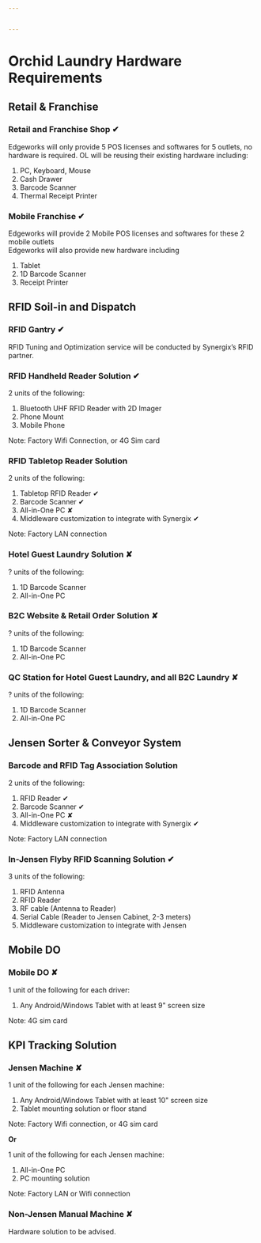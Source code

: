 ```yaml
---


---
```


<h1 id="orchid-laundry-hardware-requirements">Orchid Laundry Hardware Requirements</h1>
<h2 id="retail--franchise">Retail &amp; Franchise</h2>
<h3 id="retail-and-franchise-shop-✔">Retail and Franchise Shop ✔</h3>
<p>Edgeworks will only provide 5 POS licenses and softwares for 5 outlets, no hardware is required. OL will be reusing their existing hardware including:</p>
<ol>
<li>PC, Keyboard, Mouse</li>
<li>Cash Drawer</li>
<li>Barcode Scanner</li>
<li>Thermal Receipt Printer</li>
</ol>
<h3 id="mobile-franchise-✔">Mobile Franchise ✔</h3>
<p>Edgeworks will provide 2 Mobile POS licenses and softwares for these 2 mobile outlets<br>
Edgeworks will also provide new hardware including</p>
<ol>
<li>Tablet</li>
<li>1D Barcode Scanner</li>
<li>Receipt Printer</li>
</ol>
<h2 id="rfid-soil-in-and-dispatch">RFID Soil-in and Dispatch</h2>
<h3 id="rfid-gantry-✔">RFID Gantry ✔</h3>
<p>RFID Tuning and Optimization service will be conducted by Synergix’s RFID partner.</p>
<h3 id="rfid-handheld-reader-solution-✔">RFID Handheld Reader Solution ✔</h3>
<p>2 units of the following:</p>
<ol>
<li>Bluetooth UHF RFID Reader  with 2D Imager</li>
<li>Phone Mount</li>
<li>Mobile Phone</li>
</ol>
<p>Note: Factory Wifi Connection, or 4G Sim card</p>
<h3 id="rfid-tabletop-reader-solution">RFID Tabletop Reader Solution</h3>
<p>2 units of the following:</p>
<ol>
<li>Tabletop RFID Reader ✔</li>
<li>Barcode Scanner ✔</li>
<li>All-in-One PC ✘</li>
<li>Middleware customization to integrate with Synergix ✔</li>
</ol>
<p>Note: Factory LAN connection</p>
<h3 id="hotel-guest-laundry-solution-✘">Hotel Guest Laundry Solution ✘</h3>
<p>? units of the following:</p>
<ol>
<li>1D Barcode Scanner</li>
<li>All-in-One PC</li>
</ol>
<h3 id="b2c-website--retail-order-solution-✘">B2C Website &amp; Retail Order Solution ✘</h3>
<p>? units of the following:</p>
<ol>
<li>1D Barcode Scanner</li>
<li>All-in-One PC</li>
</ol>
<h3 id="qc-station-for-hotel-guest-laundry-and-all-b2c-laundry--✘">QC Station for Hotel Guest Laundry, and all B2C Laundry  ✘</h3>
<p>? units of the following:</p>
<ol>
<li>1D Barcode Scanner</li>
<li>All-in-One PC</li>
</ol>
<h2 id="jensen-sorter--conveyor-system">Jensen Sorter &amp; Conveyor System</h2>
<h3 id="barcode-and-rfid-tag-association-solution">Barcode and RFID Tag Association Solution</h3>
<p>2 units of the following:</p>
<ol>
<li>RFID Reader  ✔</li>
<li>Barcode Scanner  ✔</li>
<li>All-in-One PC  ✘</li>
<li>Middleware customization to integrate with Synergix  ✔</li>
</ol>
<p>Note: Factory LAN connection</p>
<h3 id="in-jensen-flyby-rfid-scanning-solution--✔">In-Jensen Flyby RFID Scanning Solution  ✔</h3>
<p>3 units of the following:</p>
<ol>
<li>RFID Antenna</li>
<li>RFID Reader</li>
<li>RF cable (Antenna to Reader)</li>
<li>Serial Cable (Reader to Jensen Cabinet, 2-3 meters)</li>
<li>Middleware customization to integrate with Jensen</li>
</ol>
<h2 id="mobile-do">Mobile DO</h2>
<h3 id="mobile-do-✘">Mobile DO ✘</h3>
<p>1 unit of the following for each driver:</p>
<ol>
<li>Any Android/Windows Tablet  with at least 9" screen size</li>
</ol>
<p>Note: 4G sim card</p>
<h2 id="kpi-tracking-solution">KPI Tracking Solution</h2>
<h3 id="jensen-machine-✘">Jensen Machine ✘</h3>
<p>1 unit of the following for each Jensen machine:</p>
<ol>
<li>Any Android/Windows Tablet  with at least 10" screen size</li>
<li>Tablet mounting solution or floor stand</li>
</ol>
<p>Note: Factory Wifi connection, or 4G sim card</p>
<p><strong>Or</strong></p>
<p>1 unit of the following for each Jensen machine:</p>
<ol>
<li>All-in-One PC</li>
<li>PC mounting solution</li>
</ol>
<p>Note: Factory LAN or Wifi connection</p>
<h3 id="non-jensen-manual-machine-✘">Non-Jensen Manual Machine ✘</h3>
<p>Hardware solution to be advised.</p>

